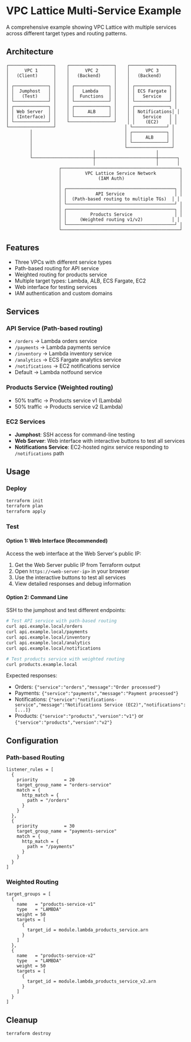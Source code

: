 # VPC Lattice Multi-Service Example

A comprehensive example showing VPC Lattice with multiple services across different target types and routing patterns.

## Architecture

```plaintext
┌─────────────────┐    ┌─────────────────┐    ┌─────────────────┐
│      VPC 1      │    │      VPC 2      │    │      VPC 3      │
│   (Client)      │    │   (Backend)     │    │   (Backend)     │
│                 │    │                 │    │                 │
│ ┌─────────────┐ │    │ ┌─────────────┐ │    │ ┌─────────────┐ │
│ │  Jumphost   │ │    │ │   Lambda    │ │    │ │ ECS Fargate │ │
│ │   (Test)    │ │    │ │  Functions  │ │    │ │   Service   │ │
│ └─────────────┘ │    │ └─────────────┘ │    │ └─────────────┘ │
│ ┌─────────────┐ │    │ ┌─────────────┐ │    │ ┌─────────────┐ │
│ │ Web Server  │ │    │ │     ALB     │ │    │ │ Notifications│ │
│ │ (Interface) │ │    │ └─────────────┘ │    │ │   Service   │ │
│ └─────────────┘ │    └─────────────────┘    │ │    (EC2)    │ │
└─────────────────┘                          │ └─────────────┘ │
         │                                   │ ┌─────────────┐ │
         │                                   │ │     ALB     │ │
         │                                   │ └─────────────┘ │
         │                                   └─────────────────┘
         │                       │                       │
         └───────────────────────┼───────────────────────┼───────┐
                                 │                       │       │
                    ┌─────────────────────────────────────────────┐
                    │         VPC Lattice Service Network         │
                    │              (IAM Auth)                     │
                    │                                             │
                    │ ┌─────────────────────────────────────────┐ │
                    │ │           API Service                   │ │
                    │ │  (Path-based routing to multiple TGs)  │ │
                    │ └─────────────────────────────────────────┘ │
                    │ ┌─────────────────────────────────────────┐ │
                    │ │         Products Service                │ │
                    │ │     (Weighted routing v1/v2)           │ │
                    │ └─────────────────────────────────────────┘ │
                    └─────────────────────────────────────────────┘
```

## Features

- Three VPCs with different service types
- Path-based routing for API service
- Weighted routing for products service
- Multiple target types: Lambda, ALB, ECS Fargate, EC2
- Web interface for testing services
- IAM authentication and custom domains

## Services

### API Service (Path-based routing)

- `/orders` → Lambda orders service
- `/payments` → Lambda payments service
- `/inventory` → Lambda inventory service
- `/analytics` → ECS Fargate analytics service
- `/notifications` → EC2 notifications service
- Default → Lambda notfound service

### Products Service (Weighted routing)

- 50% traffic → Products service v1 (Lambda)
- 50% traffic → Products service v2 (Lambda)

### EC2 Services

- **Jumphost**: SSH access for command-line testing
- **Web Server**: Web interface with interactive buttons to test all services
- **Notifications Service**: EC2-hosted nginx service responding to `/notifications` path

## Usage

### Deploy

```bash
terraform init
terraform plan
terraform apply
```

### Test

#### Option 1: Web Interface (Recommended)

Access the web interface at the Web Server's public IP:

1. Get the Web Server public IP from Terraform output
2. Open `https://<web-server-ip>` in your browser
3. Use the interactive buttons to test all services
4. View detailed responses and debug information

#### Option 2: Command Line

SSH to the jumphost and test different endpoints:

```bash
# Test API service with path-based routing
curl api.example.local/orders
curl api.example.local/payments
curl api.example.local/inventory
curl api.example.local/analytics
curl api.example.local/notifications

# Test products service with weighted routing
curl products.example.local
```

Expected responses:

- Orders: `{"service":"orders","message":"Order processed"}`
- Payments: `{"service":"payments","message":"Payment processed"}`
- Notifications: `{"service":"notifications-service","message":"Notifications Service (EC2)","notifications":[...]}`
- Products: `{"service":"products","version":"v1"}` or `{"service":"products","version":"v2"}`

## Configuration

### Path-based Routing

```hcl
listener_rules = [
  {
    priority          = 20
    target_group_name = "orders-service"
    match = {
      http_match = {
        path = "/orders"
      }
    }
  },
  {
    priority          = 30
    target_group_name = "payments-service"
    match = {
      http_match = {
        path = "/payments"
      }
    }
  }
]
```

### Weighted Routing

```hcl
target_groups = [
  {
    name   = "products-service-v1"
    type   = "LAMBDA"
    weight = 50
    targets = [
      {
        target_id = module.lambda_products_service.arn
      }
    ]
  },
  {
    name   = "products-service-v2"
    type   = "LAMBDA"
    weight = 50
    targets = [
      {
        target_id = module.lambda_products_service_v2.arn
      }
    ]
  }
]
```

## Cleanup

```bash
terraform destroy
```
